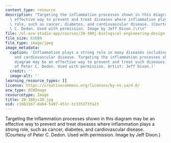 ```yaml
---
content_type: resource
description: "Targeting the inflammation processes shown in this diagram may be an\
  \ effective way to prevent and treat diseases where inflammation plays a strong\
  \ role, such as cancer, diabetes, and cardiovascular disease. (Courtesy of Peter\
  \ C. Dedon. Used with permission. Image by Jeff Dixon.)\r\n"
file: /ol-ocw-studio-app/courses/20-380j-biological-engineering-design-spring-2010/c16631b7dab45a97451c3c335373fa23_20-380js10.jpg
file_size: 61689
file_type: image/jpeg
image_metadata:
  caption: 'Inflammation plays a strong role in many diseases including cancer, diabetes
    and cardiovascular disease. Targeting the inflammation processes shown in this
    diagram may be an effective way to prevent and treat such diseases. (Image courtesy
    of Peter C. Dedon. Used with permission. Artist: Jeff Dixon.)'
  credit: ''
  image-alt: ''
learning_resource_types: []
license: https://creativecommons.org/licenses/by-nc-sa/4.0/
ocw_type: OCWImage
resourcetype: Image
title: 20-380js10.jpg
uid: c16631b7-dab4-5a97-451c-3c335373fa23
---
```

Targeting the inflammation processes shown in this diagram may be an effective way to prevent and treat diseases where inflammation plays a strong role, such as cancer, diabetes, and cardiovascular disease. (Courtesy of Peter C. Dedon. Used with permission. Image by Jeff Dixon.)
